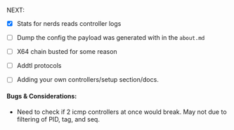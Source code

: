 NEXT:

- [X] Stats for nerds reads controller logs
- [ ] Dump the config the payload was generated with in the `about.md`
- [ ] X64 chain busted for some reason
 - [ ] Addtl protocols

- [ ] Adding your own controllers/setup section/docs. 

 #### Bugs & Considerations:
  - Need to check if 2 icmp controllers at once would break. May not due to filtering of PID, tag, and seq. 
